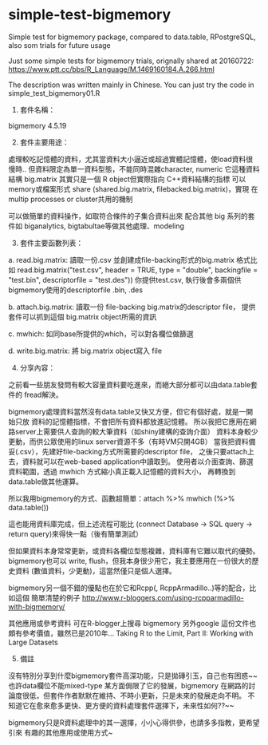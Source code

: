 # simple-test-bigmemory
Simple test for bigmemory package, compared to data.table, RPostgreSQL, also som trials for future usage

Just some simple tests for bigmemory trials, orignally shared at 20160722:  
https://www.ptt.cc/bbs/R_Language/M.1469160184.A.266.html

The description was written mainly in Chinese. You can just try the code in simple_test_bigmemory01.R

1. 套件名稱：

bigmemory 4.5.19

2. 套件主要用途：

處理較吃記憶體的資料，尤其當資料大小逼近或超過實體記憶體，使load資料很慢時..
但資料限定為單一資料型態，不能同時混雜character, numeric
它這種資料結構 big.matrix 其實只是一個 R object但實際指向 C++資料結構的指標
可以memory或檔案形式 share (shared.big.matrix, filebacked.big.matrix)，實現
在 multip processes or cluster共用的機制

可以做簡單的資料操作，如取符合條件的子集合資料出來
配合其他 big 系列的套件如 biganalytics, bigtabultae等做其他處理、modeling

3. 套件主要函數列表：

a. read.big.matrix: 讀取一份.csv 並創建成file-backing形式的big.matrix
                    格式比如
   read.big.matrix("test.csv", header = TRUE,
                      type = "double",
                      backingfile = "test.bin",
                      descriptorfile = "test.des"))
   你提供test.csv, 執行後會多兩個供bigmemory使用的descriptorfile .bin, .des

b. attach.big.matrix: 讀取一份 file-backing big.matrix的descriptor file，
                      提供套件可以抓到這個 big.matrix object所需的資訊

c. mwhich: 如同base所提供的which，可以對各欄位做篩選

d. write.big.matrix: 將 big.matrix object寫入 file


4. 分享內容：

之前看一些朋友發問有較大容量資料要吃進來，而絕大部分都可以由data.table套件的
fread解決。

bigmemory處理資料當然沒有data.table又快又方便，但它有個好處，就是一開始只放
資料的記憶體指標，不會把所有資料都放進記憶體。
所以我把它應用在網路server上需要供人查詢的較大筆資料（如shiny建構的查詢介面）
資料本身較少更動，而供公眾使用的linux server資源不多（有時VM只開4GB）
當我把資料備妥(.csv），先建好file-backing方式所需要的descriptor file，
之後只要attach上去，資料就可以在web-based application中讀取到。
使用者以介面查詢、篩選資料範圍，透過 mwhich 方式縮小真正載入記憶體的資料大小，
再轉換到data.table做其他運算。

所以我用bigmemory的方式、函數超簡單：attach %>% mwhich (%>% data.table())

這也能用資料庫完成，但上述流程可能比 (connect Database -> SQL query -> return
query)來得快一點（後有簡單測試）

但如果資料本身常常更新，或資料各欄位型態複雜，資料庫有它難以取代的優勢。
bigmemory也可以 write, flush，但我本身很少用它，我主要應用在一份很大的歷史資料
(數值資料，少更動)，這當然僅只是個人選擇。

bigmemory另一個不錯的優點也在於它和Rcpp(, RcppArmadillo..)等的配合，比如這個
簡單清楚的例子
http://www.r-bloggers.com/using-rcpparmadillo-with-bigmemory/

其他應用或參考資料 可在R-blogger上搜尋 bigmemory
另外google 這份文件也頗有參考價值，雖然已是2010年...
Taking R to the Limit, Part II: Working with Large Datasets

5. 備註

沒有特別分享到什麼bigmemory套件高深功能，只是拋磚引玉，自己也有困惑~~ 
也許data欄位不能mixed-type 某方面侷限了它的發展，bigmemory
在網路的討論度很低，但套件作者默默在維持、不時小更新，只是未來的發展走向不明。
不知道它在愈來愈多更快、更方便的資料處理套件選擇下，未來性如何??~~

bigmemory只是R資料處理中的其一選擇，小小心得供參，也請多多指教，更希望引來
有趣的其他應用或使用方式~
